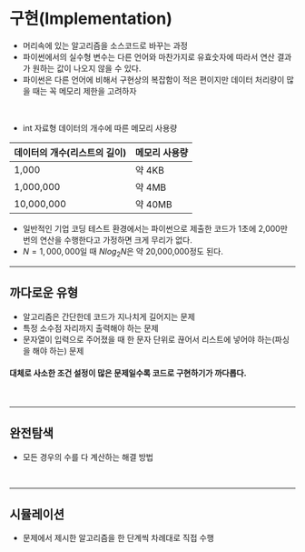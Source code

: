 # 구현(Implementation)
* 머리속에 있는 알고리즘을 소스코드로 바꾸는 과정
* 파이썬에서의 실수형 변수는 다른 언어와 마찬가지로 유효숫자에 따라서 연산 결과가 원하는 값이 나오지 않을 수 있다.
* 파이썬은 다른 언어에 비해서 구현상의 복잡함이 적은 편이지만 데이터 처리량이 많을 때는 꼭 메모리 제한을 고려하자

<br>

* int 자료형 데이터의 개수에 따른 메모리 사용량

|데이터의 개수(리스트의 길이)|메모리 사용량|
|-----|---|
|1,000|약 4KB|
|1,000,000|약 4MB|
|10,000,000|약 40MB|
* 일반적인 기업 코딩 테스트 환경에서는 파이썬으로 제출한 코드가 1초에 2,000만 번의 연산을 수행한다고 가정하면 크게 무리가 없다.
* $N = 1,000,000$일 때 $Nlog_2N$은 약 20,000,000정도 된다.
---
## 까다로운 유형
* 알고리즘은 간단한데 코드가 지나치게 길어지는 문제
* 특정 소수점 자리까지 출력해야 하는 문제
* 문자열이 입력으로 주어졌을 때 한 문자 단위로 끊어서 리스트에 넣어야 하는(파싱을 해야 하는) 문제
#### 대체로 사소한 조건 설정이 많은 문제일수록 코드로 구현하기가 까다롭다.

<br>

---
## 완전탐색
* 모든 경우의 수를 다 계산하는 해결 방법

<br>

---
## 시뮬레이션
* 문제에서 제시한 알고리즘을 한 단계씩 차례대로 직접 수행


